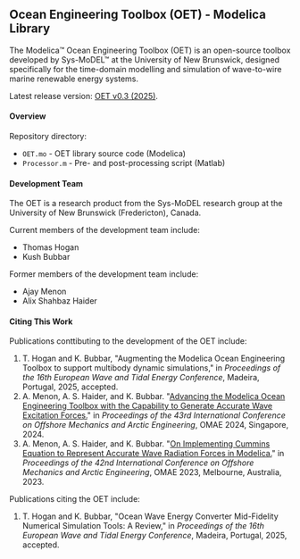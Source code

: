 ## Ocean Engineering Toolbox (OET) - Modelica Library
The Modelica™ Ocean Engineering Toolbox (OET) is an open-source toolbox developed by Sys-MoDEL™ at the University of New Brunswick, designed specifically for the time-domain modelling and simulation of wave-to-wire marine renewable energy systems.  

Latest release version: [OET v0.3 (2025)](src/OceanEngineeringToolbox/package.mo).

#### Overview


Repository directory:

- `OET.mo` - OET library source code (Modelica)
- `Processor.m` - Pre- and post-processing script (Matlab)

#### Development Team
The OET is a research product from the Sys-MoDEL research group at the University of New Brunswick (Fredericton), Canada. 

Current members of the development team include:

- Thomas Hogan
- Kush Bubbar

Former members of the development team include:
- Ajay Menon
- Alix Shahbaz Haider

#### Citing This Work
Publications conttibuting to the development of the OET include:

1. T. Hogan and K. Bubbar, "Augmenting the Modelica Ocean Engineering Toolbox to support multibody dynamic simulations," in *Proceedings of the 16th European Wave and Tidal Energy Conference*, Madeira, Portugal, 2025, accepted.
2. A. Menon, A. S. Haider, and K. Bubbar. "[Advancing the Modelica Ocean Engineering Toolbox with the Capability to Generate Accurate Wave Excitation Forces.](https://www.researchgate.net/publication/383006516_Advancing_the_Modelica_Ocean_Engineering_Toolbox_With_the_Capability_to_Generate_Accurate_Wave_Excitation_Forces)" in *Proceedings of the 43rd International Conference on Offshore Mechanics and Arctic Engineering*, OMAE 2024, Singapore, 2024.
3. A. Menon, A. S. Haider, and K. Bubbar. "[On Implementing Cummins Equation to Represent Accurate Wave Radiation Forces in Modelica.](https://www.researchgate.net/publication/374140539_On_Implementing_Cummins_Equation_to_Represent_Accurate_Wave_Radiation_Forces_in_Modelica)" in *Proceedings of the 42nd International Conference on Offshore Mechanics and Arctic Engineering*, OMAE 2023, Melbourne, Australia, 2023.

Publications citing the OET include:
1. T. Hogan and K. Bubbar, "Ocean Wave Energy Converter Mid-Fidelity Numerical Simulation Tools: A Review," in *Proceedings of the 16th European Wave and Tidal Energy Conference*, Madeira, Portugal, 2025, accepted.
